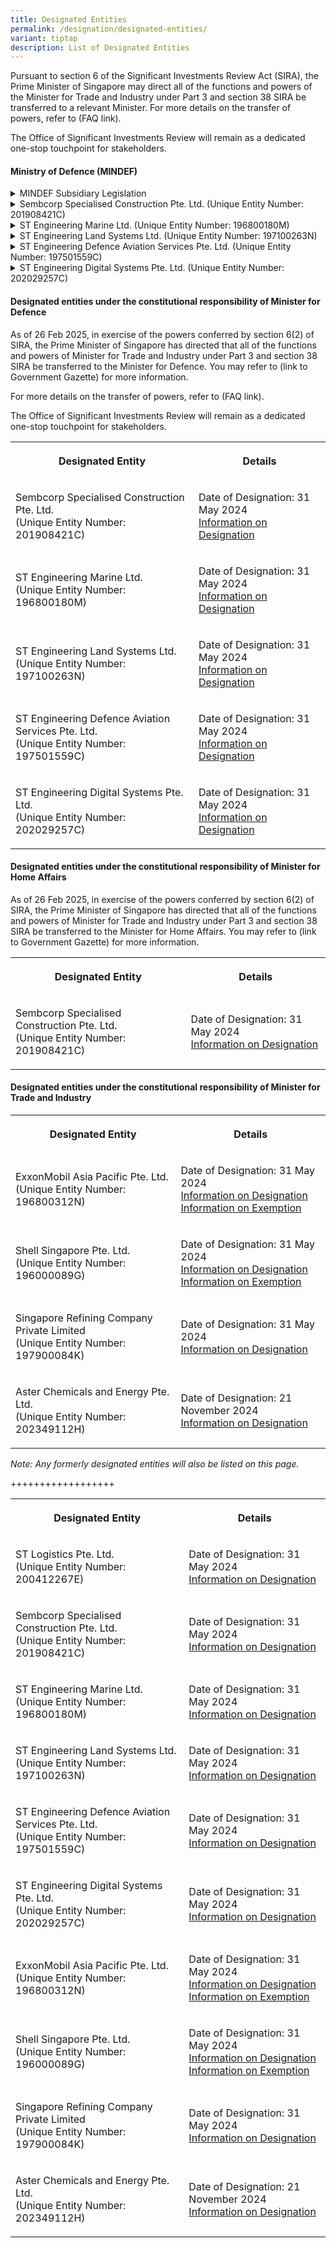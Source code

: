 ```yaml
---
title: Designated Entities
permalink: /designation/designated-entities/
variant: tiptap
description: List of Designated Entities
---
```

<p></p>
<p></p>
<p>Pursuant to section 6 of the Significant Investments Review Act (SIRA),
the Prime Minister of Singapore may direct all of the functions and powers
of the Minister for Trade and Industry under Part 3 and section 38 SIRA
be transferred to a relevant Minister. For more details on the transfer
of powers, refer to (FAQ link).</p>
<p>The Office of Significant Investments Review will remain as a dedicated
one-stop touchpoint for stakeholders.</p>
<h4><strong>Ministry of Defence (MINDEF)</strong></h4>
<div data-type="detailGroup" class="isomer-accordion isomer-accordion-white">
<details class="isomer-details">
<summary>MINDEF Subsidiary Legislation</summary>
<div data-type="detailsContent" class="isomer-details-content">
<p></p>
</div>
</details>
<details class="isomer-details">
<summary>Sembcorp Specialised Construction Pte. Ltd. (Unique Entity Number: 201908421C)</summary>
<div data-type="detailsContent" class="isomer-details-content">
<p></p>
</div>
</details>
<details class="isomer-details">
<summary>ST Engineering Marine Ltd. (Unique Entity Number: 196800180M)</summary>
<div data-type="detailsContent" class="isomer-details-content">
<p></p>
</div>
</details>
<details class="isomer-details">
<summary>ST Engineering Land Systems Ltd. (Unique Entity Number: 197100263N)</summary>
<div data-type="detailsContent" class="isomer-details-content">
<p></p>
</div>
</details>
<details class="isomer-details">
<summary>ST Engineering Defence Aviation Services Pte. Ltd. (Unique Entity Number:
197501559C)</summary>
<div data-type="detailsContent" class="isomer-details-content">
<p></p>
</div>
</details>
<details class="isomer-details">
<summary>ST Engineering Digital Systems Pte. Ltd. (Unique Entity Number: 202029257C)</summary>
<div data-type="detailsContent" class="isomer-details-content">
<p></p>
</div>
</details>
</div>
<h4><strong>Designated entities under the constitutional responsibility of Minister for Defence</strong></h4>
<p>As of 26 Feb 2025, in exercise of the powers conferred by section 6(2)
of SIRA, the Prime Minister of Singapore has directed that all of the functions
and powers of Minister for Trade and Industry under Part 3 and section
38 SIRA be transferred to the Minister for Defence. You may refer to (link
to Government Gazette) for more information.</p>
<p>For more details on the transfer of powers, refer to (FAQ link).</p>
<p>The Office of Significant Investments Review will remain as a dedicated
one-stop touchpoint for stakeholders.</p>
<table style="minWidth: 50px">
<colgroup>
<col>
<col>
</colgroup>
<tbody>
<tr>
<th rowspan="1" colspan="1">
<p>Designated Entity</p>
</th>
<th rowspan="1" colspan="1">
<p>Details</p>
</th>
</tr>
<tr>
<td rowspan="1" colspan="1">
<p>Sembcorp Specialised Construction Pte. Ltd.
<br>(Unique Entity Number: 201908421C)</p>
</td>
<td rowspan="1" colspan="1">
<p>Date of Designation: 31 May 2024
<br><a href="https://assets.egazette.gov.sg/2024/Government%20Gazette/Notices%20under%20other%20Acts/1731.pdf" rel="noopener noreferrer nofollow" target="_blank">Information on Designation</a>
</p>
</td>
</tr>
<tr>
<td rowspan="1" colspan="1">
<p>ST Engineering Marine Ltd.
<br>(Unique Entity Number: 196800180M)</p>
</td>
<td rowspan="1" colspan="1">
<p>Date of Designation: 31 May 2024
<br><a href="https://assets.egazette.gov.sg/2024/Government%20Gazette/Notices%20under%20other%20Acts/1731.pdf" rel="noopener noreferrer nofollow" target="_blank">Information on Designation</a>
</p>
</td>
</tr>
<tr>
<td rowspan="1" colspan="1">
<p>ST Engineering Land Systems Ltd.
<br>(Unique Entity Number: 197100263N)</p>
</td>
<td rowspan="1" colspan="1">
<p>Date of Designation: 31 May 2024
<br><a href="https://assets.egazette.gov.sg/2024/Government%20Gazette/Notices%20under%20other%20Acts/1731.pdf" rel="noopener noreferrer nofollow" target="_blank">Information on Designation</a>
</p>
</td>
</tr>
<tr>
<td rowspan="1" colspan="1">
<p>ST Engineering Defence Aviation Services Pte. Ltd.
<br>(Unique Entity Number: 197501559C)</p>
</td>
<td rowspan="1" colspan="1">
<p>Date of Designation: 31 May 2024
<br><a href="https://assets.egazette.gov.sg/2024/Government%20Gazette/Notices%20under%20other%20Acts/1731.pdf" rel="noopener noreferrer nofollow" target="_blank">Information on Designation</a>
</p>
</td>
</tr>
<tr>
<td rowspan="1" colspan="1">
<p>ST Engineering Digital Systems Pte. Ltd.
<br>(Unique Entity Number: 202029257C)</p>
</td>
<td rowspan="1" colspan="1">
<p>Date of Designation: 31 May 2024
<br><a href="https://assets.egazette.gov.sg/2024/Government%20Gazette/Notices%20under%20other%20Acts/1731.pdf" rel="noopener noreferrer nofollow" target="_blank">Information on Designation</a>
</p>
</td>
</tr>
</tbody>
</table>
<h4><strong>Designated entities under the constitutional responsibility of Minister for Home Affairs</strong></h4>
<p>As of 26 Feb 2025, in exercise of the powers conferred by section 6(2)
of SIRA, the Prime Minister of Singapore has directed that all of the functions
and powers of Minister for Trade and Industry under Part 3 and section
38 SIRA be transferred to the Minister for Home Affairs. You may refer
to (link to Government Gazette) for more information.</p>
<table style="minWidth: 50px">
<colgroup>
<col>
<col>
</colgroup>
<tbody>
<tr>
<th rowspan="1" colspan="1">
<p>Designated Entity</p>
</th>
<th rowspan="1" colspan="1">
<p>Details</p>
</th>
</tr>
<tr>
<td rowspan="1" colspan="1">
<p>Sembcorp Specialised Construction Pte. Ltd.
<br>(Unique Entity Number: 201908421C)</p>
</td>
<td rowspan="1" colspan="1">
<p>Date of Designation: 31 May 2024
<br><a href="https://assets.egazette.gov.sg/2024/Government%20Gazette/Notices%20under%20other%20Acts/1731.pdf" rel="noopener noreferrer nofollow" target="_blank">Information on Designation</a>
</p>
</td>
</tr>
</tbody>
</table>
<h4><strong>Designated entities under the constitutional responsibility of Minister for Trade and Industry</strong></h4>
<table style="minWidth: 50px">
<colgroup>
<col>
<col>
</colgroup>
<tbody>
<tr>
<th rowspan="1" colspan="1">
<p>Designated Entity</p>
</th>
<th rowspan="1" colspan="1">
<p>Details</p>
</th>
</tr>
<tr>
<td rowspan="1" colspan="1">
<p>ExxonMobil Asia Pacific Pte. Ltd.
<br>(Unique Entity Number: 196800312N)</p>
</td>
<td rowspan="1" colspan="1">
<p>Date of Designation: 31 May 2024
<br><a href="https://assets.egazette.gov.sg/2024/Government%20Gazette/Notices%20under%20other%20Acts/1731.pdf" rel="noopener noreferrer nofollow" target="_blank">Information on Designation</a>
<br><a href="https://assets.egazette.gov.sg/2024/Legislative%20Supplements/Subsidiary%20Legislation%20Supplement/468.pdf" rel="noopener noreferrer nofollow" target="_blank">Information on Exemption</a>
</p>
</td>
</tr>
<tr>
<td rowspan="1" colspan="1">
<p>Shell Singapore Pte. Ltd.
<br>(Unique Entity Number: 196000089G)</p>
</td>
<td rowspan="1" colspan="1">
<p>Date of Designation: 31 May 2024
<br><a href="https://assets.egazette.gov.sg/2024/Government%20Gazette/Notices%20under%20other%20Acts/1731.pdf" rel="noopener noreferrer nofollow" target="_blank">Information on Designation</a>
<br><a href="https://assets.egazette.gov.sg/2024/Legislative%20Supplements/Subsidiary%20Legislation%20Supplement/469.pdf" rel="noopener noreferrer nofollow" target="_blank">Information on Exemption</a>
</p>
</td>
</tr>
<tr>
<td rowspan="1" colspan="1">
<p>Singapore Refining Company Private Limited
<br>(Unique Entity Number: 197900084K)</p>
</td>
<td rowspan="1" colspan="1">
<p>Date of Designation: 31 May 2024
<br><a href="https://assets.egazette.gov.sg/2024/Government%20Gazette/Notices%20under%20other%20Acts/1731.pdf" rel="noopener noreferrer nofollow" target="_blank">Information on Designation</a>
</p>
</td>
</tr>
<tr>
<td rowspan="1" colspan="1">
<p>Aster Chemicals and Energy Pte. Ltd.
<br>(Unique Entity Number: 202349112H)</p>
</td>
<td rowspan="1" colspan="1">
<p>Date of Designation: 21 November 2024
<br><a href="https://assets.egazette.gov.sg/2024/Government%20Gazette/Notices%20under%20other%20Acts/3795.pdf" rel="noopener nofollow" target="_blank">Information on Designation</a>
</p>
</td>
</tr>
</tbody>
</table>
<p></p>
<p><em>Note: Any formerly designated entities will also be listed on this page.</em>
</p>
<p>++++++++++++++++++</p>
<p></p>
<table style="minWidth: 50px">
<colgroup>
<col>
<col>
</colgroup>
<tbody>
<tr>
<th rowspan="1" colspan="1">
<p>Designated Entity</p>
</th>
<th rowspan="1" colspan="1">
<p>Details</p>
</th>
</tr>
<tr>
<td rowspan="1" colspan="1">
<p>ST Logistics Pte. Ltd.
<br>(Unique Entity Number: 200412267E)</p>
</td>
<td rowspan="1" colspan="1">
<p>Date of Designation: 31 May 2024
<br><a href="https://assets.egazette.gov.sg/2024/Government%20Gazette/Notices%20under%20other%20Acts/1731.pdf" rel="noopener noreferrer nofollow" target="_blank">Information on Designation</a>
</p>
</td>
</tr>
<tr>
<td rowspan="1" colspan="1">
<p>Sembcorp Specialised Construction Pte. Ltd.
<br>(Unique Entity Number: 201908421C)</p>
</td>
<td rowspan="1" colspan="1">
<p>Date of Designation: 31 May 2024
<br><a href="https://assets.egazette.gov.sg/2024/Government%20Gazette/Notices%20under%20other%20Acts/1731.pdf" rel="noopener noreferrer nofollow" target="_blank">Information on Designation</a>
</p>
</td>
</tr>
<tr>
<td rowspan="1" colspan="1">
<p>ST Engineering Marine Ltd.
<br>(Unique Entity Number: 196800180M)</p>
</td>
<td rowspan="1" colspan="1">
<p>Date of Designation: 31 May 2024
<br><a href="https://assets.egazette.gov.sg/2024/Government%20Gazette/Notices%20under%20other%20Acts/1731.pdf" rel="noopener noreferrer nofollow" target="_blank">Information on Designation</a>
</p>
</td>
</tr>
<tr>
<td rowspan="1" colspan="1">
<p>ST Engineering Land Systems Ltd.
<br>(Unique Entity Number: 197100263N)</p>
</td>
<td rowspan="1" colspan="1">
<p>Date of Designation: 31 May 2024
<br><a href="https://assets.egazette.gov.sg/2024/Government%20Gazette/Notices%20under%20other%20Acts/1731.pdf" rel="noopener noreferrer nofollow" target="_blank">Information on Designation</a>
</p>
</td>
</tr>
<tr>
<td rowspan="1" colspan="1">
<p>ST Engineering Defence Aviation Services Pte. Ltd.
<br>(Unique Entity Number: 197501559C)</p>
</td>
<td rowspan="1" colspan="1">
<p>Date of Designation: 31 May 2024
<br><a href="https://assets.egazette.gov.sg/2024/Government%20Gazette/Notices%20under%20other%20Acts/1731.pdf" rel="noopener noreferrer nofollow" target="_blank">Information on Designation</a>
</p>
</td>
</tr>
<tr>
<td rowspan="1" colspan="1">
<p>ST Engineering Digital Systems Pte. Ltd.
<br>(Unique Entity Number: 202029257C)</p>
</td>
<td rowspan="1" colspan="1">
<p>Date of Designation: 31 May 2024
<br><a href="https://assets.egazette.gov.sg/2024/Government%20Gazette/Notices%20under%20other%20Acts/1731.pdf" rel="noopener noreferrer nofollow" target="_blank">Information on Designation</a>
</p>
</td>
</tr>
<tr>
<td rowspan="1" colspan="1">
<p>ExxonMobil Asia Pacific Pte. Ltd.
<br>(Unique Entity Number: 196800312N)</p>
</td>
<td rowspan="1" colspan="1">
<p>Date of Designation: 31 May 2024
<br><a href="https://assets.egazette.gov.sg/2024/Government%20Gazette/Notices%20under%20other%20Acts/1731.pdf" rel="noopener noreferrer nofollow" target="_blank">Information on Designation</a>
<br><a href="https://assets.egazette.gov.sg/2024/Legislative%20Supplements/Subsidiary%20Legislation%20Supplement/468.pdf" rel="noopener noreferrer nofollow" target="_blank">Information on Exemption</a>
</p>
</td>
</tr>
<tr>
<td rowspan="1" colspan="1">
<p>Shell Singapore Pte. Ltd.
<br>(Unique Entity Number: 196000089G)</p>
</td>
<td rowspan="1" colspan="1">
<p>Date of Designation: 31 May 2024
<br><a href="https://assets.egazette.gov.sg/2024/Government%20Gazette/Notices%20under%20other%20Acts/1731.pdf" rel="noopener noreferrer nofollow" target="_blank">Information on Designation</a>
<br><a href="https://assets.egazette.gov.sg/2024/Legislative%20Supplements/Subsidiary%20Legislation%20Supplement/469.pdf" rel="noopener noreferrer nofollow" target="_blank">Information on Exemption</a>
</p>
</td>
</tr>
<tr>
<td rowspan="1" colspan="1">
<p>Singapore Refining Company Private Limited
<br>(Unique Entity Number: 197900084K)</p>
</td>
<td rowspan="1" colspan="1">
<p>Date of Designation: 31 May 2024
<br><a href="https://assets.egazette.gov.sg/2024/Government%20Gazette/Notices%20under%20other%20Acts/1731.pdf" rel="noopener noreferrer nofollow" target="_blank">Information on Designation</a>
</p>
</td>
</tr>
<tr>
<td rowspan="1" colspan="1">
<p>Aster Chemicals and Energy Pte. Ltd.
<br>(Unique Entity Number: 202349112H)</p>
</td>
<td rowspan="1" colspan="1">
<p>Date of Designation: 21 November 2024
<br><a href="https://assets.egazette.gov.sg/2024/Government%20Gazette/Notices%20under%20other%20Acts/3795.pdf" rel="noopener nofollow" target="_blank">Information on Designation</a>
</p>
</td>
</tr>
</tbody>
</table>
<p></p>
<p></p>
<p></p>